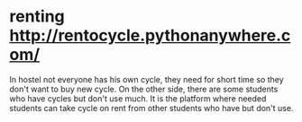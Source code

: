 # renting  http://rentocycle.pythonanywhere.com/
In hostel not everyone has his own cycle, they need for short time so they don't want to buy new cycle.
On the other side, there are some students who have cycles but don't use much.
It is the platform where needed students can take cycle on rent from other students who have but don't use.

